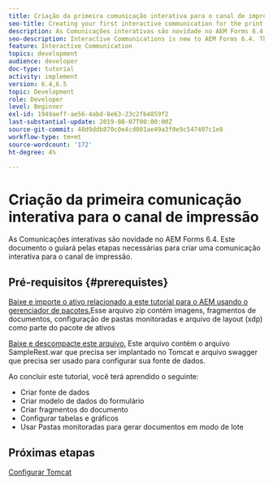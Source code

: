 ```yaml
---
title: Criação da primeira comunicação interativa para o canal de impressão
seo-title: Creating your first interactive communication for the print channel
description: As Comunicações interativas são novidade no AEM Forms 6.4. Este documento o guiará pelas etapas necessárias para criar uma comunicação interativa para o canal de impressão.
seo-description: Interactive Communications is new to AEM Forms 6.4. This document will walk you through the steps needed to create an interactive communication for the print channel.
feature: Interactive Communication
topics: development
audience: developer
doc-type: tutorial
activity: implement
version: 6.4,6.5
topic: Development
role: Developer
level: Beginner
exl-id: 1949aeff-ae56-4abd-8e63-23c2fb4859f2
last-substantial-update: 2019-08-07T00:00:00Z
source-git-commit: 48d9ddb870c0e4cd001ae49a3f0e9c547407c1e8
workflow-type: tm+mt
source-wordcount: '172'
ht-degree: 4%

---
```


# Criação da primeira comunicação interativa para o canal de impressão

As Comunicações interativas são novidade no AEM Forms 6.4. Este documento o guiará pelas etapas necessárias para criar uma comunicação interativa para o canal de impressão.

## Pré-requisitos {#prerequistes}

[Baixe e importe o ativo relacionado a este tutorial para o AEM usando o gerenciador de pacotes.](assets/gettingstartedassets.zip)Esse arquivo zip contém imagens, fragmentos de documentos, configuração de pastas monitoradas e arquivo de layout (xdp) como parte do pacote de ativos

[Baixe e descompacte este arquivo.](assets/warfileandswaggerfile.zip) Este arquivo contém o arquivo SampleRest.war que precisa ser implantado no Tomcat e arquivo swagger que precisa ser usado para configurar sua fonte de dados.

Ao concluir este tutorial, você terá aprendido o seguinte:

* Criar fonte de dados
* Criar modelo de dados do formulário
* Criar fragmentos do documento
* Configurar tabelas e gráficos
* Usar Pastas monitoradas para gerar documentos em modo de lote


## Próximas etapas

[Configurar Tomcat](./set-up-tomcat.md)
